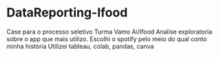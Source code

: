 # DataReporting-Ifood
Case para o processo seletivo Turma Vamo Ai/Ifood
Analise exploratoria sobre o app que mais utilizo.
Escolhi o spotify pelo meio do qual conto minha história
Utilizei tableau, colab, pandas, canva
